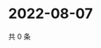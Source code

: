 # 2022-08-07

共 0 条

<!-- BEGIN WEIBO -->
<!-- 最后更新时间 Sun Aug 07 2022 01:15:48 GMT+0800 (China Standard Time) -->

<!-- END WEIBO -->
